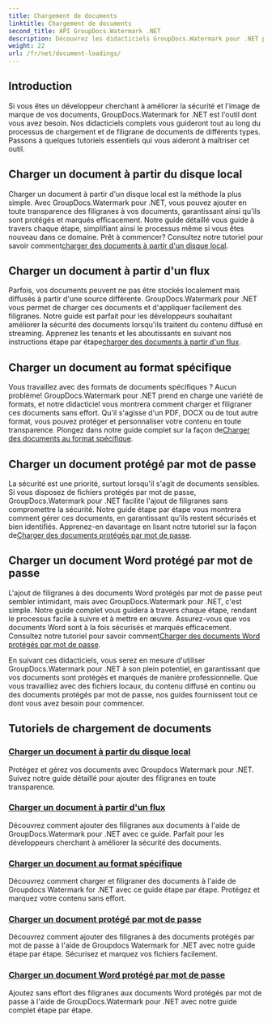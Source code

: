 ```yaml
---
title: Chargement de documents
linktitle: Chargement de documents
second_title: API GroupDocs.Watermark .NET
description: Découvrez les didacticiels GroupDocs.Watermark pour .NET pour charger et filigraner des documents, garantissant ainsi la sécurité et la personnalisation des documents avec des guides étape par étape.
weight: 22
url: /fr/net/document-loadings/
---
```

## Introduction
Si vous êtes un développeur cherchant à améliorer la sécurité et l'image de marque de vos documents, GroupDocs.Watermark for .NET est l'outil dont vous avez besoin. Nos didacticiels complets vous guideront tout au long du processus de chargement et de filigrane de documents de différents types. Passons à quelques tutoriels essentiels qui vous aideront à maîtriser cet outil.

## Charger un document à partir du disque local
Charger un document à partir d'un disque local est la méthode la plus simple. Avec GroupDocs.Watermark pour .NET, vous pouvez ajouter en toute transparence des filigranes à vos documents, garantissant ainsi qu'ils sont protégés et marqués efficacement. Notre guide détaillé vous guide à travers chaque étape, simplifiant ainsi le processus même si vous êtes nouveau dans ce domaine. Prêt à commencer? Consultez notre tutoriel pour savoir comment[charger des documents à partir d'un disque local](./load-document-from-local-disk/).

## Charger un document à partir d'un flux
 Parfois, vos documents peuvent ne pas être stockés localement mais diffusés à partir d'une source différente. GroupDocs.Watermark pour .NET vous permet de charger ces documents et d'appliquer facilement des filigranes. Notre guide est parfait pour les développeurs souhaitant améliorer la sécurité des documents lorsqu'ils traitent du contenu diffusé en streaming. Apprenez les tenants et les aboutissants en suivant nos instructions étape par étape[charger des documents à partir d'un flux](./load-document-from-stream/).

## Charger un document au format spécifique
Vous travaillez avec des formats de documents spécifiques ? Aucun problème! GroupDocs.Watermark pour .NET prend en charge une variété de formats, et notre didacticiel vous montrera comment charger et filigraner ces documents sans effort. Qu'il s'agisse d'un PDF, DOCX ou de tout autre format, vous pouvez protéger et personnaliser votre contenu en toute transparence. Plongez dans notre guide complet sur la façon de[Charger des documents au format spécifique](./load-specific-format-document/).

## Charger un document protégé par mot de passe
 La sécurité est une priorité, surtout lorsqu'il s'agit de documents sensibles. Si vous disposez de fichiers protégés par mot de passe, GroupDocs.Watermark pour .NET facilite l'ajout de filigranes sans compromettre la sécurité. Notre guide étape par étape vous montrera comment gérer ces documents, en garantissant qu'ils restent sécurisés et bien identifiés. Apprenez-en davantage en lisant notre tutoriel sur la façon de[Charger des documents protégés par mot de passe](./load-password-protected-document/).

## Charger un document Word protégé par mot de passe
L'ajout de filigranes à des documents Word protégés par mot de passe peut sembler intimidant, mais avec GroupDocs.Watermark pour .NET, c'est simple. Notre guide complet vous guidera à travers chaque étape, rendant le processus facile à suivre et à mettre en œuvre. Assurez-vous que vos documents Word sont à la fois sécurisés et marqués efficacement. Consultez notre tutoriel pour savoir comment[Charger des documents Word protégés par mot de passe](./load-password-protected-word-document/).

En suivant ces didacticiels, vous serez en mesure d'utiliser GroupDocs.Watermark pour .NET à son plein potentiel, en garantissant que vos documents sont protégés et marqués de manière professionnelle. Que vous travailliez avec des fichiers locaux, du contenu diffusé en continu ou des documents protégés par mot de passe, nos guides fournissent tout ce dont vous avez besoin pour commencer.
## Tutoriels de chargement de documents
### [Charger un document à partir du disque local](./load-document-from-local-disk/)
Protégez et gérez vos documents avec Groupdocs Watermark pour .NET. Suivez notre guide détaillé pour ajouter des filigranes en toute transparence.
### [Charger un document à partir d'un flux](./load-document-from-stream/)
Découvrez comment ajouter des filigranes aux documents à l'aide de GroupDocs.Watermark pour .NET avec ce guide. Parfait pour les développeurs cherchant à améliorer la sécurité des documents.
### [Charger un document au format spécifique](./load-specific-format-document/)
Découvrez comment charger et filigraner des documents à l'aide de Groupdocs Watermark for .NET avec ce guide étape par étape. Protégez et marquez votre contenu sans effort.
### [Charger un document protégé par mot de passe](./load-password-protected-document/)
Découvrez comment ajouter des filigranes à des documents protégés par mot de passe à l'aide de Groupdocs Watermark for .NET avec notre guide étape par étape. Sécurisez et marquez vos fichiers facilement.
### [Charger un document Word protégé par mot de passe](./load-password-protected-word-document/)
Ajoutez sans effort des filigranes aux documents Word protégés par mot de passe à l'aide de GroupDocs.Watermark pour .NET avec notre guide complet étape par étape.